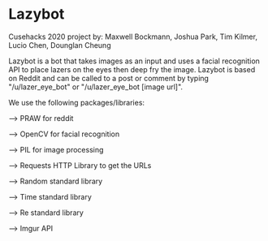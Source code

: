 # Lazybot
Cusehacks 2020 project by: Maxwell Bockmann, Joshua Park, Tim Kilmer, Lucio Chen, Dounglan Cheung

Lazybot is a bot that takes images as an input and uses a facial recognition API to place lazers on the eyes then deep fry the image.
Lazybot is based on Reddit and can be called to a post or comment by typing "/u/lazer_eye_bot" or "/u/lazer_eye_bot [image url]".

We use the following packages/libraries:

--> PRAW for reddit

--> OpenCV for facial recognition

--> PIL for image processing

--> Requests HTTP Library to get the URLs

--> Random standard library

--> Time standard library

--> Re standard library

--> Imgur API
